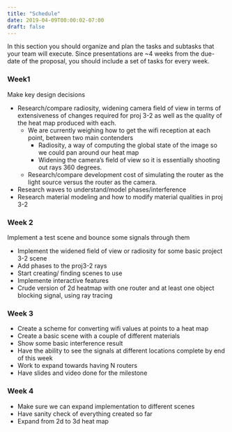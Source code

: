 ```yaml
---
title: "Schedule"
date: 2019-04-09T00:00:02-07:00
draft: false
---
```

In this section you should organize and plan the tasks and subtasks that your team will execute. Since presentations are ~4 weeks from the due-date of the proposal, you should include a set of tasks for every week.

### Week1
Make key design decisions
* Research/compare radiosity, widening camera field of view in terms of extensiveness of changes required for proj 3-2 as well as the quality of the heat map produced with each.
    * We are currently weighing how to get the wifi reception at each point, between two main contenders 
        * Radiosity, a way of computing the global state of the image so we could pan around our heat map
        * Widening the camera’s field of view so it is essentially shooting out rays 360 degrees.
    * Research/compare development cost of simulating the router as the light source versus the router as the camera.
* Research waves to understand/model phases/interference
* Research material modeling and how to modify material qualities in proj 3-2

### Week 2
Implement a test scene and bounce some signals through them
* Implement the widened field of view or radiosity for some basic project 3-2 scene
* Add phases to the proj3-2 rays
* Start creating/ finding scenes to use 
* Implemente interactive features 
* Crude version of 2d heatmap with one router and at least one object blocking signal, using ray tracing

### Week 3
* Create a scheme for converting wifi values at points to a heat map
* Create a basic scene with a couple of different materials
* Show some basic interference result
* Have the ability to see the signals at different locations complete by end of this week
* Work to expand towards having N routers 
* Have slides and video done for the milestone

### Week 4
* Make sure we can expand implementation to different scenes
* Have sanity check of everything created so far 
* Expand from 2d to 3d heat map 

